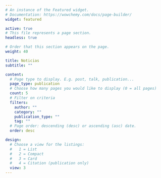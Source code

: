```yaml
---
# An instance of the Featured widget.
# Documentation: https://wowchemy.com/docs/page-builder/
widget: featured

active: true
# This file represents a page section.
headless: true

# Order that this section appears on the page.
weight: 40

title: Noticias
subtitle: ""

content:
  # Page type to display. E.g. post, talk, publication...
  page_type: publication
  # Choose how many pages you would like to display (0 = all pages)
  count: 5
  # Filter on criteria
  filters:
    author: ""
    category: ""
    publication_type: ""
    tag: ""
  # Page order: descending (desc) or ascending (asc) date.
  order: desc

design:
  # Choose a view for the listings:
  #   1 = List
  #   2 = Compact
  #   3 = Card
  #   4 = Citation (publication only)
  view: 3
---
```


